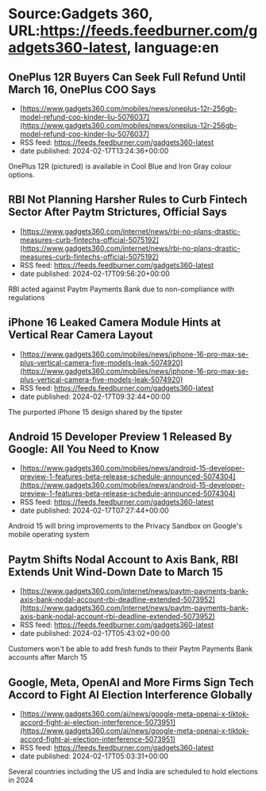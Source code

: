 # Source:Gadgets 360, URL:https://feeds.feedburner.com/gadgets360-latest, language:en

## OnePlus 12R Buyers Can Seek Full Refund Until March 16, OnePlus COO Says
 - [https://www.gadgets360.com/mobiles/news/oneplus-12r-256gb-model-refund-coo-kinder-liu-5076037](https://www.gadgets360.com/mobiles/news/oneplus-12r-256gb-model-refund-coo-kinder-liu-5076037)
 - RSS feed: https://feeds.feedburner.com/gadgets360-latest
 - date published: 2024-02-17T13:24:36+00:00

OnePlus 12R (pictured) is available in Cool Blue and Iron Gray colour options.

## RBI Not Planning Harsher Rules to Curb Fintech Sector After Paytm Strictures, Official Says
 - [https://www.gadgets360.com/internet/news/rbi-no-plans-drastic-measures-curb-fintechs-official-5075192](https://www.gadgets360.com/internet/news/rbi-no-plans-drastic-measures-curb-fintechs-official-5075192)
 - RSS feed: https://feeds.feedburner.com/gadgets360-latest
 - date published: 2024-02-17T09:56:20+00:00

RBI acted against Paytm Payments Bank due to non-compliance with regulations

## iPhone 16 Leaked Camera Module Hints at Vertical Rear Camera Layout
 - [https://www.gadgets360.com/mobiles/news/iphone-16-pro-max-se-plus-vertical-camera-five-models-leak-5074920](https://www.gadgets360.com/mobiles/news/iphone-16-pro-max-se-plus-vertical-camera-five-models-leak-5074920)
 - RSS feed: https://feeds.feedburner.com/gadgets360-latest
 - date published: 2024-02-17T09:32:44+00:00

The purported iPhone 15 design shared by the tipster

## Android 15 Developer Preview 1 Released By Google: All You Need to Know
 - [https://www.gadgets360.com/mobiles/news/android-15-developer-preview-1-features-beta-release-schedule-announced-5074304](https://www.gadgets360.com/mobiles/news/android-15-developer-preview-1-features-beta-release-schedule-announced-5074304)
 - RSS feed: https://feeds.feedburner.com/gadgets360-latest
 - date published: 2024-02-17T07:27:44+00:00

Android 15 will bring improvements to the Privacy Sandbox on Google's mobile operating system

## Paytm Shifts Nodal Account to Axis Bank, RBI Extends Unit Wind-Down Date to March 15
 - [https://www.gadgets360.com/internet/news/paytm-payments-bank-axis-bank-nodal-account-rbi-deadline-extended-5073952](https://www.gadgets360.com/internet/news/paytm-payments-bank-axis-bank-nodal-account-rbi-deadline-extended-5073952)
 - RSS feed: https://feeds.feedburner.com/gadgets360-latest
 - date published: 2024-02-17T05:43:02+00:00

Customers won't be able to add fresh funds to their Paytm Payments Bank accounts after March 15

## Google, Meta, OpenAI and More Firms Sign Tech Accord to Fight AI Election Interference Globally
 - [https://www.gadgets360.com/ai/news/google-meta-openai-x-tiktok-accord-fight-ai-election-interference-5073951](https://www.gadgets360.com/ai/news/google-meta-openai-x-tiktok-accord-fight-ai-election-interference-5073951)
 - RSS feed: https://feeds.feedburner.com/gadgets360-latest
 - date published: 2024-02-17T05:03:31+00:00

Several countries including the US and India are scheduled to hold elections in 2024

